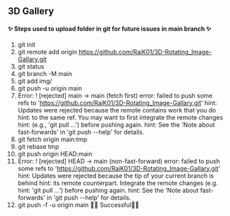 ## 3D Gallery 


####  ✨ Steps used to upload folder in git for future issues in  main branch ✨
1. git init
2. git remote add origin https://github.com/RajK01/3D-Rotating_Image-Gallary.git
3. git status
4. git branch -M main
5. git add img/
6. git push -u origin main
7. Error: ! [rejected]        main -> main (fetch first)
         error: failed to push some refs to 'https://github.com/RajK01/3D-Rotating_Image-Gallary.git'
          hint: Updates were rejected because the remote contains work that you do
          hint: to the same ref. You may want to first integrate the remote changes
          hint: (e.g., 'git pull ...') before pushing again.
          hint: See the 'Note about fast-forwards' in 'git push --help' for details.
8. git fetch origin main:tmp
9. git rebase tmp
10. git push origin HEAD:main
11. Error: ! [rejected]        HEAD -> main (non-fast-forward)
          error: failed to push some refs to 'https://github.com/RajK01/3D-Rotating_Image-Gallary.git'
          hint: Updates were rejected because the tip of your current branch is behind
          hint: its remote counterpart. Integrate the remote changes (e.g.
          hint: 'git pull ...') before pushing again.
          hint: See the 'Note about fast-forwards' in 'git push --help' for details.
12. git push -f -u origin main
  🎇✨ Successful🎇✨
    

